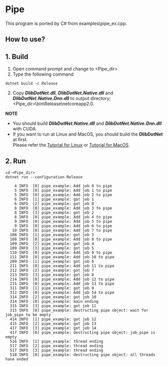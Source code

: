 ﻿# Pipe
 
This program is ported by C# from examples\pipe_ex.cpp.

## How to use?

## 1. Build

1. Open command prompt and change to &lt;Pipe_dir&gt;
1. Type the following command
````
dotnet build -c Release
````
2. Copy ***DlibDotNet.dll***, ***DlibDotNet.Native.dll*** and ***DlibDotNet.Native.Dnn.dll*** to output directory; &lt;Pipe_dir&gt;\bin\Release\netcoreapp2.0.

**NOTE**  
- You should build ***DlibDotNet.Native.dll*** and ***DlibDotNet.Native.Dnn.dll*** with CUDA.
- If you want to run at Linux and MacOS, you should build the **DlibDotNet** at first.  
Please refer the [Tutorial for Linux](https://github.com/takuya-takeuchi/DlibDotNet/wiki/Tutorial-for-Linux) or [Tutorial for MacOS](https://github.com/takuya-takeuchi/DlibDotNet/wiki/Tutorial-for-MacOS).

## 2. Run

````
cd <Pipe_dir>
dotnet run --configuration Release

    4 INFO  [0] pipe_example: Add job 0 to pipe
    5 INFO  [0] pipe_example: Add job 1 to pipe
    5 INFO  [0] pipe_example: Add job 2 to pipe
    6 INFO  [1] pipe_example: got job 1
    6 INFO  [2] pipe_example: got job 0
    8 INFO  [0] pipe_example: Add job 3 to pipe
    8 INFO  [3] pipe_example: got job 2
    8 INFO  [0] pipe_example: Add job 4 to pipe
    9 INFO  [0] pipe_example: Add job 5 to pipe
    9 INFO  [0] pipe_example: Add job 6 to pipe
   10 INFO  [0] pipe_example: Add job 7 to pipe
  108 INFO  [1] pipe_example: got job 3
  108 INFO  [0] pipe_example: Add job 8 to pipe
  109 INFO  [2] pipe_example: got job 4
  109 INFO  [3] pipe_example: got job 5
  110 INFO  [0] pipe_example: Add job 9 to pipe
  111 INFO  [0] pipe_example: Add job 10 to pipe
  209 INFO  [1] pipe_example: got job 6
  211 INFO  [0] pipe_example: Add job 11 to pipe
  212 INFO  [2] pipe_example: got job 7
  213 INFO  [3] pipe_example: got job 8
  214 INFO  [0] pipe_example: Add job 12 to pipe
  215 INFO  [0] pipe_example: Add job 13 to pipe
  311 INFO  [1] pipe_example: got job 9
  312 INFO  [0] pipe_example: Add job 14 to pipe
  314 INFO  [2] pipe_example: got job 10
  314 INFO  [0] pipe_example: main ending
  315 INFO  [3] pipe_example: got job 11
  315 INFO  [0] pipe_example: destructing pipe object: wait for job_pipe to be empty
  414 INFO  [1] pipe_example: got job 12
  415 INFO  [2] pipe_example: got job 13
  417 INFO  [3] pipe_example: got job 14
  417 INFO  [0] pipe_example: destructing pipe object: job_pipe is empty
  516 INFO  [1] pipe_example: thread ending
  517 INFO  [2] pipe_example: thread ending
  517 INFO  [3] pipe_example: thread ending
  518 INFO  [0] pipe_example: destructing pipe object: all threads have ended
````